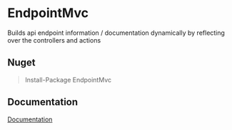 EndpointMvc
===========

Builds api endpoint information / documentation dynamically by reflecting over the controllers and actions

Nuget
----------
>    Install-Package EndpointMvc

Documentation
---------
[Documentation](http://endpointmvc.bit13.com)
